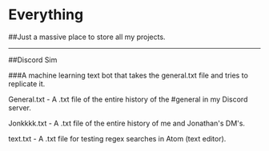 # Everything
##Just a massive place to store all my projects.

---

##Discord Sim

###A machine learning text bot that takes the general.txt file and tries to replicate it.


General.txt - A .txt file of the entire history of the #general in my Discord server.


Jonkkkk.txt - A .txt file of the entire history of me and Jonathan's DM's.


text.txt - A .txt file for testing regex searches in Atom (text editor).
